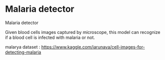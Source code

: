 # Malaria detector
 Malaria detector
 
Given blood cells images captured by microscope, this model can recognize if a blood cell is infected with malaria or not.

malarya dataset : https://www.kaggle.com/iarunava/cell-images-for-detecting-malaria
